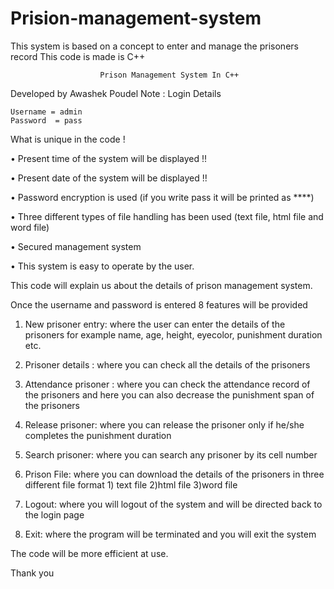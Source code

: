 # Prision-management-system

This system is based on a concept to enter and manage the prisoners record  This code is made is C++

						Prison Management System In C++


Developed by Awashek Poudel 
Note : Login Details

	Username = admin
	Password  = pass
	
What is unique in the code !

•	Present time of the system will be displayed !!

•	Present date of the system will be displayed !!

•	Password encryption is used (if you write pass it will be printed as ****)

•	Three different types of file handling has been used (text file, html file and word file)

•	Secured management system

•	This system is easy to operate by the user.


This code will  explain us about the details of prison management system.

Once the username and password is entered 8 features will be provided

1.	New prisoner entry:  where the user can enter the details of the prisoners for example name, age, height, eyecolor, punishment duration etc.

2.	Prisoner details : where you can check all the details of the prisoners

3.	Attendance prisoner : where you can check the attendance  record of the prisoners and here you can also decrease the punishment span of the prisoners

4.	Release prisoner: where you can release the prisoner only if he/she completes the punishment duration 

5.	Search prisoner: where you can search any prisoner by its cell number

6.	Prison File: where you can download the details of the prisoners in three different file format 1) text file 2)html file 3)word file

7.	Logout: where you will logout of the system and will be directed back to the login page 

8.	Exit: where the program will be terminated and you will exit the system


The code will be more efficient at use.

Thank you
